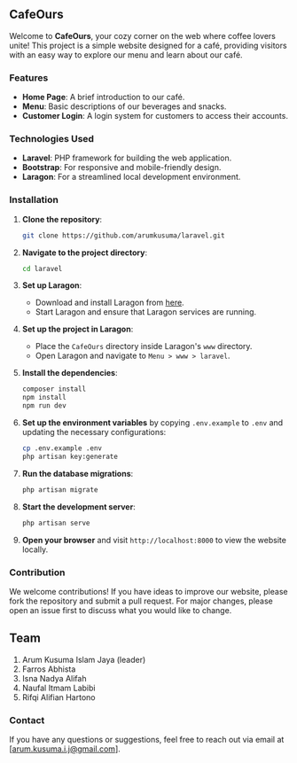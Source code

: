 ## CafeOurs

Welcome to **CafeOurs**, your cozy corner on the web where coffee lovers unite! This project is a simple website designed for a café, providing visitors with an easy way to explore our menu and learn about our café.

### Features

- **Home Page**: A brief introduction to our café.
- **Menu**: Basic descriptions of our beverages and snacks.
- **Customer Login**: A login system for customers to access their accounts.

### Technologies Used

- **Laravel**: PHP framework for building the web application.
- **Bootstrap**: For responsive and mobile-friendly design.
- **Laragon**: For a streamlined local development environment.

### Installation

1. **Clone the repository**: 
   ```bash
   git clone https://github.com/arumkusuma/laravel.git
   ```
2. **Navigate to the project directory**: 
   ```bash
   cd laravel
   ```
3. **Set up Laragon**:
   - Download and install Laragon from [here](https://laragon.org/download/).
   - Start Laragon and ensure that Laragon services are running.

4. **Set up the project in Laragon**:
   - Place the `CafeOurs` directory inside Laragon's `www` directory.
   - Open Laragon and navigate to `Menu > www > laravel`.

5. **Install the dependencies**:
   ```bash
   composer install
   npm install
   npm run dev
   ```
6. **Set up the environment variables** by copying `.env.example` to `.env` and updating the necessary configurations:
   ```bash
   cp .env.example .env
   php artisan key:generate
   ```
7. **Run the database migrations**:
   ```bash
   php artisan migrate
   ```
8. **Start the development server**:
   ```bash
   php artisan serve
   ```
9. **Open your browser** and visit `http://localhost:8000` to view the website locally.

### Contribution

We welcome contributions! If you have ideas to improve our website, please fork the repository and submit a pull request. For major changes, please open an issue first to discuss what you would like to change.

## Team

1. Arum Kusuma Islam Jaya (leader)
2. Farros Abhista 
3. Isna Nadya Alifah 
4. Naufal Itmam Labibi 
5. Rifqi Alifian Hartono 


### Contact

If you have any questions or suggestions, feel free to reach out via email at [arum.kusuma.i.j@gmail.com].
